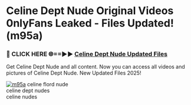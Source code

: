 # Celine Dept Nude Original Videos 0nlyFans Leaked - Files Updated! (m95a)

<h3>🔴 CLICK HERE 🌐==►► <a href="https://tinyurl.com/5h6xmrr3" rel="nofollow">Celine Dept Nude Updated Files</a></h3>

Get Celine Dept Nude and all content. Now you can access all videos and pictures of Celine Dept Nude. New Updated Files 2025!

[![m95a](https://i.imgur.com/KVD873Z.gif)](https://tinyurl.com/5h6xmrr3)
celine flord nude<br>
celine dept nudes<br>
celine nudes